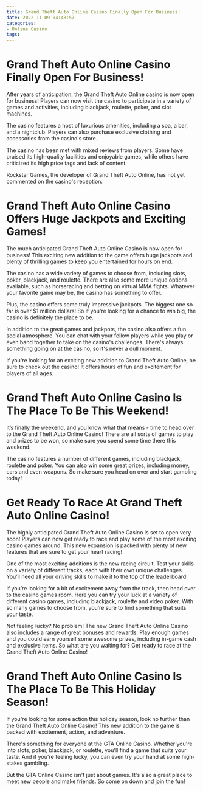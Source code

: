 ```yaml
---
title: Grand Theft Auto Online Casino Finally Open For Business!
date: 2022-11-09 04:48:57
categories:
- Online Casino
tags:
---
```



#  Grand Theft Auto Online Casino Finally Open For Business!

After years of anticipation, the Grand Theft Auto Online casino is now open for business! Players can now visit the casino to participate in a variety of games and activities, including blackjack, roulette, poker, and slot machines.

The casino features a host of luxurious amenities, including a spa, a bar, and a nightclub. Players can also purchase exclusive clothing and accessories from the casino's store.

The casino has been met with mixed reviews from players. Some have praised its high-quality facilities and enjoyable games, while others have criticized its high price tags and lack of content.

Rockstar Games, the developer of Grand Theft Auto Online, has not yet commented on the casino's reception.

#  Grand Theft Auto Online Casino Offers Huge Jackpots and Exciting Games!

The much anticipated Grand Theft Auto Online Casino is now open for business! This exciting new addition to the game offers huge jackpots and plenty of thrilling games to keep you entertained for hours on end.

The casino has a wide variety of games to choose from, including slots, poker, blackjack, and roulette. There are also some more unique options available, such as horseracing and betting on virtual MMA fights. Whatever your favorite game may be, the casino has something to offer.

Plus, the casino offers some truly impressive jackpots. The biggest one so far is over $1 million dollars! So if you're looking for a chance to win big, the casino is definitely the place to be.

In addition to the great games and jackpots, the casino also offers a fun social atmosphere. You can chat with your fellow players while you play or even band together to take on the casino's challenges. There's always something going on at the casino, so it's never a dull moment.

If you're looking for an exciting new addition to Grand Theft Auto Online, be sure to check out the casino! It offers hours of fun and excitement for players of all ages.

#  Grand Theft Auto Online Casino Is The Place To Be This Weekend!

It’s finally the weekend, and you know what that means - time to head over to the Grand Theft Auto Online Casino! There are all sorts of games to play and prizes to be won, so make sure you spend some time there this weekend.

The casino features a number of different games, including blackjack, roulette and poker. You can also win some great prizes, including money, cars and even weapons. So make sure you head on over and start gambling today!

#  Get Ready To Race At Grand Theft Auto Online Casino!

The highly anticipated Grand Theft Auto Online Casino is set to open very soon! Players can now get ready to race and play some of the most exciting casino games around. This new expansion is packed with plenty of new features that are sure to get your heart racing!

One of the most exciting additions is the new racing circuit. Test your skills on a variety of different tracks, each with their own unique challenges. You’ll need all your driving skills to make it to the top of the leaderboard!

If you’re looking for a bit of excitement away from the track, then head over to the casino games room. Here you can try your luck at a variety of different casino games, including blackjack, roulette and video poker. With so many games to choose from, you’re sure to find something that suits your taste.

Not feeling lucky? No problem! The new Grand Theft Auto Online Casino also includes a range of great bonuses and rewards. Play enough games and you could earn yourself some awesome prizes, including in-game cash and exclusive items. So what are you waiting for? Get ready to race at the Grand Theft Auto Online Casino!

#  Grand Theft Auto Online Casino Is The Place To Be This Holiday Season!

If you're looking for some action this holiday season, look no further than the Grand Theft Auto Online Casino! This new addition to the game is packed with excitement, action, and adventure.

There's something for everyone at the GTA Online Casino. Whether you're into slots, poker, blackjack, or roulette, you'll find a game that suits your taste. And if you're feeling lucky, you can even try your hand at some high-stakes gambling.

But the GTA Online Casino isn't just about games. It's also a great place to meet new people and make friends. So come on down and join the fun!